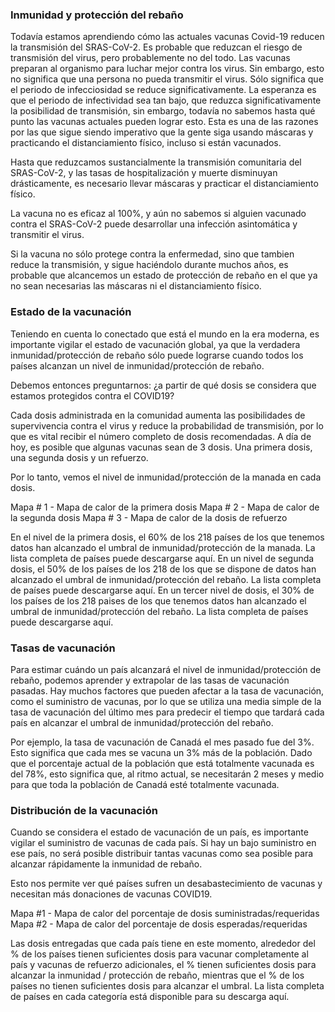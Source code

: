 ### Inmunidad y protección del rebaño

Todavía estamos aprendiendo cómo las actuales vacunas Covid-19 reducen la transmisión del SRAS-CoV-2. Es probable que reduzcan el riesgo de transmisión del virus, pero probablemente no del todo. Las vacunas preparan al organismo para luchar mejor contra los virus. Sin embargo, esto no significa que una persona no pueda transmitir el virus. Sólo significa que el periodo de infecciosidad se reduce significativamente. La esperanza es que el periodo de infectividad sea tan bajo, que reduzca significativamente la posibilidad de transmisión, sin embargo, todavía no sabemos hasta qué punto las vacunas actuales pueden lograr esto. Esta es una de las razones por las que sigue siendo imperativo que la gente siga usando máscaras y practicando el distanciamiento físico, incluso si están vacunados.

Hasta que reduzcamos sustancialmente la transmisión comunitaria del SRAS-CoV-2, y las tasas de hospitalización y muerte disminuyan drásticamente, es necesario llevar máscaras y practicar el distanciamiento físico.

La vacuna no es eficaz al 100%, y aún no sabemos si alguien vacunado contra el SRAS-CoV-2 puede desarrollar una infección asintomática y transmitir el virus.

Si la vacuna no sólo protege contra la enfermedad, sino que tambien reduce la transmisión, y sigue haciéndolo durante muchos años, es probable que alcancemos un estado de protección de rebaño en el que ya no sean necesarias las máscaras ni el distanciamiento físico.

### Estado de la vacunación

Teniendo en cuenta lo conectado que está el mundo en la era moderna, es importante vigilar el estado de vacunación global, ya que la verdadera inmunidad/protección de rebaño sólo puede lograrse cuando todos los países alcanzan un nivel de inmunidad/protección de rebaño.

Debemos entonces preguntarnos: ¿a partir de qué dosis se considera que estamos protegidos contra el COVID19?

Cada dosis administrada en la comunidad aumenta las posibilidades de supervivencia contra el virus y reduce la probabilidad de transmisión, por lo que es vital recibir el número completo de dosis recomendadas. A día de hoy, es posible que algunas vacunas sean de 3 dosis. Una primera dosis, una segunda dosis y un refuerzo.

Por lo tanto, vemos el nivel de inmunidad/protección de la manada en cada dosis.

Mapa # 1 - Mapa de calor de la primera dosis
Mapa # 2 - Mapa de calor de la segunda dosis
Mapa # 3 - Mapa de calor de la dosis de refuerzo

En el nivel de la primera dosis, el 60% de los 218 países de los que tenemos datos han alcanzado el umbral de inmunidad/protección de la manada. La lista completa de países puede descargarse aquí.
En un nivel de segunda dosis, el 50% de los países de los 218 de los que se dispone de datos han alcanzado el umbral de inmunidad/protección del rebaño. La lista completa de países puede descargarse aquí.
En un tercer nivel de dosis, el 30% de los países de los 218 paises de los que tenemos datos han alcanzado el umbral de inmunidad/protección del rebaño. La lista completa de países puede descargarse aquí.

### Tasas de vacunación

Para estimar cuándo un país alcanzará el nivel de inmunidad/protección de rebaño, podemos aprender y extrapolar de las tasas de vacunación pasadas. Hay muchos factores que pueden afectar a la tasa de vacunación, como el suministro de vacunas, por lo que se utiliza una media simple de la tasa de vacunación del último mes para predecir el tiempo que tardará cada país en alcanzar el umbral de inmunidad/protección del rebaño.

Por ejemplo, la tasa de vacunación de Canadá el mes pasado fue del 3%. Esto significa que cada mes se vacuna un 3% más de la población. Dado que el porcentaje actual de la población que está totalmente vacunada es del 78%, esto significa que, al ritmo actual, se necesitarán 2 meses y medio para que toda la población de Canadá esté totalmente vacunada.

### Distribución de la vacunación

Cuando se considera el estado de vacunación de un país, es importante vigilar el suministro de vacunas de cada país. Si hay un bajo suministro en ese país, no será posible distribuir tantas vacunas como sea posible para alcanzar rápidamente la inmunidad de rebaño.

Esto nos permite ver qué países sufren un desabastecimiento de vacunas y necesitan más donaciones de vacunas COVID19.

Mapa #1 - Mapa de calor del porcentaje de dosis suministradas/requeridas
Mapa #2 - Mapa de calor del porcentaje de dosis esperadas/requeridas

Las dosis entregadas que cada país tiene en este momento, alrededor del % de los países tienen suficientes dosis para vacunar completamente al país y vacunas de refuerzo adicionales, el % tienen suficientes dosis para alcanzar la inmunidad / protección de rebaño, mientras que el % de los países no tienen suficientes dosis para alcanzar el umbral. La lista completa de países en cada categoría está disponible para su descarga aquí.
